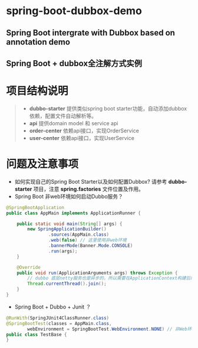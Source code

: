 # spring-boot-dubbox-demo 
## Spring Boot intergrate with Dubbox based on annotation demo
## Spring Boot + dubbox全注解方式实例
# 项目结构说明
> * __dubbo-starter__ 提供类似spring boot starter功能，自动添加dubbox依赖，配置文件自动解析等。
> * __api__ 提供domain model 和 service api
> * __order-center__ 依赖api接口，实现OrderService
> * __user-center__ 依赖api接口，实现UserService
# 问题及注意事项
* 如何实现自己的Spring Boot Starter以及如何配置Dubbox?
请参考 __dubbo-starter__ 项目，注意 __spring.factories__ 文件位置及作用。
* Spring Boot 非web环境如何启动Dubbo服务？ 

```java
@SpringBootApplication
public class AppMain implements ApplicationRunner {

    public static void main(String[] args) {
        new SpringApplicationBuilder()
                .sources(AppMain.class)
                .web(false) // 这里使用非web环境
                .bannerMode(Banner.Mode.CONSOLE)
                .run(args);
    }

    @Override
    public void run(ApplicationArguments args) throws Exception {
        // dubbo 底层netty服务也是异步的，所以需要在ApplicationContext构建后阻塞 
        Thread.currentThread().join();
    }
}
```

* Spring Boot + Dubbo + Junit ？

```java
@RunWith(SpringJUnit4ClassRunner.class)
@SpringBootTest(classes = AppMain.class,
        webEnvironment = SpringBootTest.WebEnvironment.NONE) // 非Web环境，否则会尝试加载WebContext导致报错
public class TestBase {
}
```
